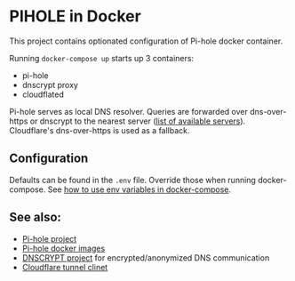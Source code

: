 # PIHOLE in Docker

This project contains optionated configuration of Pi-hole docker container.

Running `docker-compose up` starts up 3 containers:

* pi-hole
* dnscrypt proxy
* cloudflated

Pi-hole serves as local DNS resolver. Queries are forwarded over dns-over-https or dnscrypt
to the nearest server ([list of available servers](https://dnscrypt.info/public-servers/)).
Cloudflare's dns-over-https is used as a fallback.

## Configuration

Defaults can be found in the `.env` file. Override those when running docker-compose.
See [how to use env variables in docker-compose](https://docs.docker.com/compose/environment-variables/).

## See also:

* [Pi-hole project](https://pi-hole.net/)
* [Pi-hole docker images](https://github.com/pi-hole/docker-pi-hole)
* [DNSCRYPT project](https://www.dnscrypt.info/) for encrypted/anonymized DNS communication
* [Cloudflare tunnel clinet](https://github.com/cloudflare/cloudflared)

